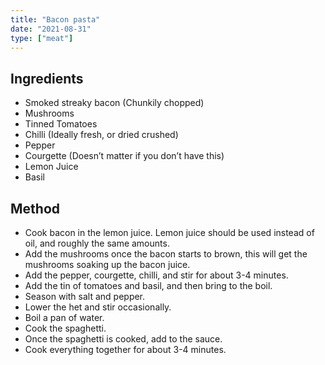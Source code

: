 ```yaml
---
title: "Bacon pasta"
date: "2021-08-31"
type: ["meat"]
---
```


## Ingredients

- Smoked streaky bacon (Chunkily chopped)
- Mushrooms
- Tinned Tomatoes
- Chilli (Ideally fresh, or dried crushed)
- Pepper
- Courgette (Doesn’t matter if you don’t have this)
- Lemon Juice
- Basil

## Method

- Cook bacon in the lemon juice. Lemon juice should be used instead of oil, and roughly the same amounts.
- Add the mushrooms once the bacon starts to brown, this will get the mushrooms soaking up the bacon juice.
- Add the pepper, courgette, chilli, and stir for about 3-4 minutes.
- Add the tin of tomatoes and basil, and then bring to the boil.
- Season with salt and pepper.
- Lower the het and stir occasionally.
- Boil a pan of water.
- Cook the spaghetti.
- Once the spaghetti is cooked, add to the sauce.
- Cook everything together for about 3-4 minutes.
